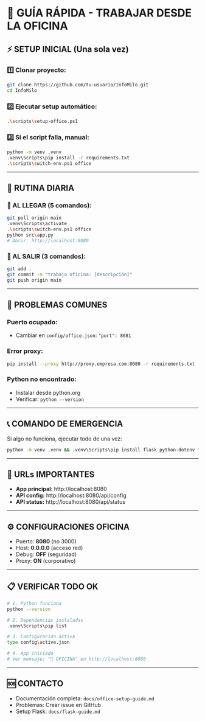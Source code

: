 # 🏢 GUÍA RÁPIDA - TRABAJAR DESDE LA OFICINA

## ⚡ SETUP INICIAL (Una sola vez)

### 1️⃣ Clonar proyecto:
```bash
git clone https://github.com/tu-usuario/InfoMilo.git
cd InfoMilo
```

### 2️⃣ Ejecutar setup automático:
```bash
.\scripts\setup-office.ps1
```

### 3️⃣ Si el script falla, manual:
```bash
python -m venv .venv
.venv\Scripts\pip install -r requirements.txt
.\scripts\switch-env.ps1 office
```

---

## 🔄 RUTINA DIARIA

### 🌅 AL LLEGAR (5 comandos):
```bash
git pull origin main
.venv\Scripts\activate
.\scripts\switch-env.ps1 office
python src\app.py
# Abrir: http://localhost:8080
```

### 🌙 AL SALIR (3 comandos):
```bash
git add .
git commit -m "trabajo oficina: [descripción]"
git push origin main
```

---

## 🚨 PROBLEMAS COMUNES

### Puerto ocupado:
- Cambiar en `config/office.json`: `"port": 8081`

### Error proxy:
```bash
pip install --proxy http://proxy.empresa.com:8080 -r requirements.txt
```

### Python no encontrado:
- Instalar desde python.org
- Verificar: `python --version`

---

## 📞 COMANDO DE EMERGENCIA

Si algo no funciona, ejecutar todo de una vez:
```bash
python -m venv .venv && .venv\Scripts\pip install flask python-dotenv flask-cors && copy config\office.json config\active.json && .venv\Scripts\python src\app.py
```

---

## 📱 URLs IMPORTANTES

- **App principal:** http://localhost:8080
- **API config:** http://localhost:8080/api/config  
- **API status:** http://localhost:8080/api/status

---

## ⚙️ CONFIGURACIONES OFICINA

- Puerto: **8080** (no 3000)
- Host: **0.0.0.0** (acceso red)
- Debug: **OFF** (seguridad)
- Proxy: **ON** (corporativo)

---

## 📋 VERIFICAR TODO OK

```bash
# 1. Python funciona
python --version

# 2. Dependencias instaladas  
.venv\Scripts\pip list

# 3. Configuración activa
type config\active.json

# 4. App iniciada
# Ver mensaje: "🏢 OFICINA" en http://localhost:8080
```

---

## 🆘 CONTACTO

- Documentación completa: `docs/office-setup-guide.md`
- Problemas: Crear issue en GitHub
- Setup Flask: `docs/flask-guide.md`
